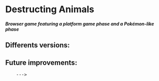 # Destructing Animals
<h5>Browser game featuring a platform game phase and a Pokémon-like phase</h5>

<h2> Differents versions:</h2>

<h2> Future improvements:</h2>
    <pre>
    --->   
